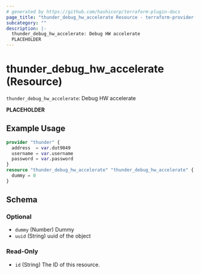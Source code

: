 ```yaml
---
# generated by https://github.com/hashicorp/terraform-plugin-docs
page_title: "thunder_debug_hw_accelerate Resource - terraform-provider-thunder"
subcategory: ""
description: |-
  thunder_debug_hw_accelerate: Debug HW accelerate
  PLACEHOLDER
---
```


# thunder_debug_hw_accelerate (Resource)

`thunder_debug_hw_accelerate`: Debug HW accelerate

__PLACEHOLDER__

## Example Usage

```terraform
provider "thunder" {
  address  = var.dut9049
  username = var.username
  password = var.password
}
resource "thunder_debug_hw_accelerate" "thunder_debug_hw_accelerate" {
  dummy = 0
}
```

<!-- schema generated by tfplugindocs -->
## Schema

### Optional

- `dummy` (Number) Dummy
- `uuid` (String) uuid of the object

### Read-Only

- `id` (String) The ID of this resource.


